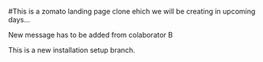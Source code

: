 #This is a zomato landing page clone ehich we will be creating in upcoming days...

New message has to be added from colaborator B

This is a new installation setup branch.